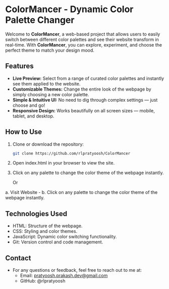 # ColorMancer - Dynamic Color Palette Changer

Welcome to **ColorMancer**, a web-based project that allows users to easily switch between different color palettes and see their website transform in real-time. With **ColorMancer**, you can explore, experiment, and choose the perfect theme to match your design mood.

## Features

- **Live Preview:** Select from a range of curated color palettes and instantly see them applied to the website.
- **Customizable Themes:** Change the entire look of the webpage by simply choosing a new color palette.
- **Simple & Intuitive UI:** No need to dig through complex settings — just choose and go!
- **Responsive Design:** Works beautifully on all screen sizes — mobile, tablet, and desktop.

## How to Use

1. Clone or download the repository:
   ```bash
   git clone https://github.com/rlpratyoosh/ColorMancer
   ```
2. Open index.html in your browser to view the site.
3. Click on any palette to change the color theme of the webpage instantly.

    Or

a. Visit Website - 
b. Click on any palette to change the color theme of the webpage instantly.

## Technologies Used
- HTML: Structure of the webpage.
- CSS: Styling and color themes.
- JavaScript: Dynamic color switching functionality.
- Git: Version control and code management.

## Contact
- For any questions or feedback, feel free to reach out to me at:
    - Email: pratyoosh.prakash.dev@gmail.com
    - GitHub: @rlpratyoosh